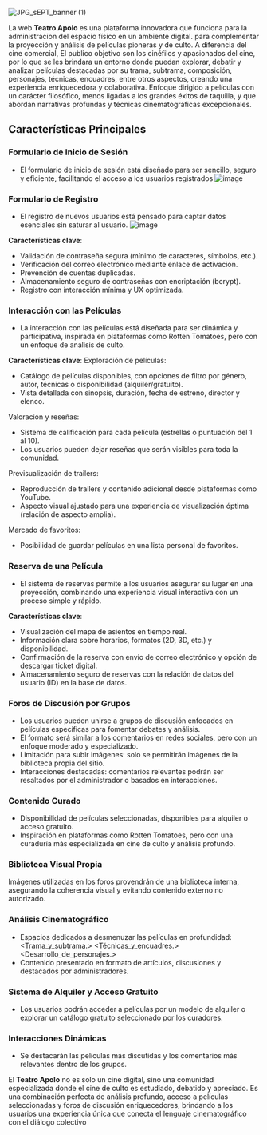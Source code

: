 ![JPG_sEPT_banner (1)](https://github.com/user-attachments/assets/8eff9b82-e8c0-41c7-8f4f-a5a50a1314d7)

La web **Teatro Apolo** es una plataforma innovadora que funciona para la administracion del espacio físico en un ambiente digital. para complementar  la proyección y análisis de películas pioneras y de culto. A diferencia del cine comercial, El publico objetivo son los cinéfilos y apasionados del cine, por lo que se les brindara un entorno donde puedan explorar, debatir y analizar películas destacadas por su trama, subtrama, composición, personajes, técnicas, encuadres, entre otros aspectos, creando una experiencia enriquecedora y colaborativa. Enfoque dirigido a películas con un carácter filosófico, menos ligadas a los grandes éxitos de taquilla, y que abordan narrativas profundas y técnicas cinematográficas excepcionales.

## Características Principales
### Formulario de Inicio de Sesión
- El formulario de inicio de sesión está diseñado para ser sencillo, seguro y eficiente, facilitando el acceso a los usuarios registrados
    ![image](https://github.com/user-attachments/assets/eefee2b7-85cb-414a-b770-be0049306d35)

### Formulario de Registro
- El registro de nuevos usuarios está pensado para captar datos esenciales sin saturar al usuario.
    ![image](https://github.com/user-attachments/assets/9001a6ed-4f92-4883-aba7-5adcd68d7ade)

**Características clave**:
- Validación de contraseña segura (mínimo de caracteres, símbolos, etc.).
- Verificación del correo electrónico mediante enlace de activación.
- Prevención de cuentas duplicadas.
- Almacenamiento seguro de contraseñas con encriptación (bcrypt).
- Registro con interacción mínima y UX optimizada.

### Interacción con las Películas
- La interacción con las películas está diseñada para ser dinámica y participativa, inspirada en plataformas como Rotten Tomatoes, pero con un enfoque de análisis de culto.

**Características clave**:
Exploración de películas:
- Catálogo de películas disponibles, con opciones de filtro por género, autor, técnicas o disponibilidad (alquiler/gratuito).
- Vista detallada con sinopsis, duración, fecha de estreno, director y elenco.

Valoración y reseñas:
- Sistema de calificación para cada película (estrellas o puntuación del 1 al 10).
- Los usuarios pueden dejar reseñas que serán visibles para toda la comunidad.

Previsualización de trailers:
- Reproducción de trailers y contenido adicional desde plataformas como YouTube.
- Aspecto visual ajustado para una experiencia de visualización óptima (relación de aspecto amplia).

Marcado de favoritos:
- Posibilidad de guardar películas en una lista personal de favoritos.

### Reserva de una Película
- El sistema de reservas permite a los usuarios asegurar su lugar en una proyección, combinando una experiencia visual interactiva con un proceso simple y rápido.

**Características clave**:
- Visualización del mapa de asientos en tiempo real.
- Información clara sobre horarios, formatos (2D, 3D, etc.) y disponibilidad.
- Confirmación de la reserva con envío de correo electrónico y opción de descargar ticket digital.
- Almacenamiento seguro de reservas con la relación de datos del usuario (ID) en la base de datos.

### Foros de Discusión por Grupos
- Los usuarios pueden unirse a grupos de discusión enfocados en películas específicas para fomentar debates y análisis.
- El formato será similar a los comentarios en redes sociales, pero con un enfoque moderado y especializado.
- Limitación para subir imágenes: solo se permitirán imágenes de la biblioteca propia del sitio.
- Interacciones destacadas: comentarios relevantes podrán ser resaltados por el administrador o basados en interacciones.

### Contenido Curado
- Disponibilidad de películas seleccionadas, disponibles para alquiler o acceso gratuito.
- Inspiración en plataformas como Rotten Tomatoes, pero con una curaduría más especializada en cine de culto y análisis profundo.

### Biblioteca Visual Propia
Imágenes utilizadas en los foros provendrán de una biblioteca interna, asegurando la coherencia visual y evitando contenido externo no autorizado.

### Análisis Cinematográfico
- Espacios dedicados a desmenuzar las películas en profundidad:
  <Trama_y_subtrama.>
  <Técnicas_y_encuadres.>
  <Desarrollo_de_personajes.>
- Contenido presentado en formato de artículos, discusiones y destacados por administradores.

### Sistema de Alquiler y Acceso Gratuito
- Los usuarios podrán acceder a películas por un modelo de alquiler o explorar un catálogo gratuito seleccionado por los curadores.


### Interacciones Dinámicas
- Se destacarán las películas más discutidas y los comentarios más relevantes dentro de los grupos.


El **Teatro Apolo** no es solo un cine digital, sino una comunidad especializada donde el cine de culto es estudiado, debatido y apreciado. Es una combinación perfecta de análisis profundo, acceso a películas seleccionadas y foros de discusión enriquecedores, brindando a los usuarios una experiencia única que conecta el lenguaje cinematográfico con el diálogo colectivo

